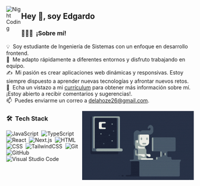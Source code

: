 <!--![Aditya Vikram Singh Banner](https://raw.githubusercontent.com/AVS1508/AVS1508/master/assets/Aditya%20Vikram%20Singh%20Banner.jpg)-->


<img alt="Night Coding" src="./assets/Hand%20Wave.gif" width='40' align="left"/><h2>Hey 👋, soy Edgardo</h2>

### 👨🏻‍💻 &nbsp;¡Sobre mí!

💡 &nbsp;Soy estudiante de Ingeniería de Sistemas con un enfoque en desarrollo frontend.\
🌱 &nbsp;Me adapto rápidamente a diferentes entornos y disfruto trabajando en equipo.\
✍️ &nbsp;Mi pasión es crear aplicaciones web dinámicas y responsivas. Estoy siempre dispuesto a aprender nuevas tecnologías y afrontar nuevos retos.\
📄 &nbsp;Echa un vistazo a mi [currículum]([https://www.flipsnack.com/557F7ADD75E/edgardo_de-la-hoz_cv/full-view.html](https://resume.io/r/m8QtuoYBi)) para obtener más información sobre mí. ¡Estoy abierto a recibir comentarios y sugerencias!.\
📫 &nbsp;Puedes enviarme un correo a delahoze26@gmail.com.

<img alt="Night Coding" src="https://raw.githubusercontent.com/AVS1508/AVS1508/master/assets/Night-Coding.gif" align="right"/>

### 🛠 &nbsp;Tech Stack

![JavaScript](https://img.shields.io/badge/-JavaScript-05122A?style=flat&logo=javascript)&nbsp;
![TypeScript](https://img.shields.io/badge/-TypeScript-05122A?style=flat&logo=TypeScript)&nbsp;
![React](https://img.shields.io/badge/-React-05122A?style=flat&logo=react)&nbsp;
![Next.js](https://img.shields.io/badge/-Next.js-05122A?style=flat&logo=nextdotjs)&nbsp;
![HTML](https://img.shields.io/badge/-HTML-05122A?style=flat&logo=HTML5)&nbsp;
![CSS](https://img.shields.io/badge/-CSS-05122A?style=flat&logo=CSS3&logoColor=1572B6)&nbsp;
![TailwindCSS](https://img.shields.io/badge/-TailwindCSS-05122A?style=flat&logo=tailwindcss)&nbsp;
![Git](https://img.shields.io/badge/-Git-05122A?style=flat&logo=git)&nbsp;
![GitHub](https://img.shields.io/badge/-GitHub-05122A?style=flat&logo=github)&nbsp;
![Visual Studio Code](https://img.shields.io/badge/-Visual%20Studio%20Code-05122A?style=flat&logo=visual-studio-code&logoColor=007ACC)&nbsp;
